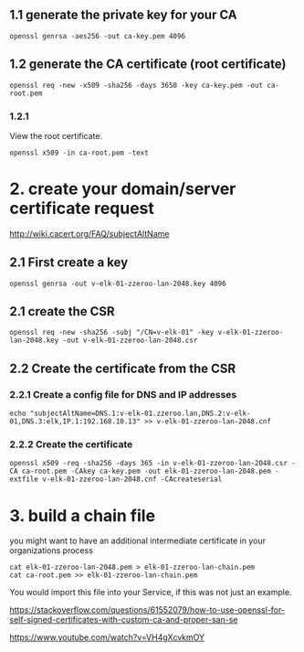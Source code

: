 ## 1.1 generate the private key for your CA

```
openssl genrsa -aes256 -out ca-key.pem 4096
```

## 1.2 generate the CA certificate (root certificate)

```
openssl req -new -x509 -sha256 -days 3650 -key ca-key.pem -out ca-root.pem
```

### 1.2.1
View the root certificate.

```
openssl x509 -in ca-root.pem -text
```

# 2. create your domain/server certificate request
http://wiki.cacert.org/FAQ/subjectAltName

## 2.1 First create a key
```
openssl genrsa -out v-elk-01-zzeroo-lan-2048.key 4096
```

## 2.1 create the CSR
```
openssl req -new -sha256 -subj "/CN=v-elk-01" -key v-elk-01-zzeroo-lan-2048.key -out v-elk-01-zzeroo-lan-2048.csr
```

## 2.2 Create the certificate from the CSR
### 2.2.1 Create a config file for DNS and IP addresses
```
echo "subjectAltName=DNS.1:v-elk-01.zzeroo.lan,DNS.2:v-elk-01,DNS.3:elk,IP.1:192.168.10.13" >> v-elk-01-zzeroo-lan-2048.cnf
```

### 2.2.2 Create the certificate
```
openssl x509 -req -sha256 -days 365 -in v-elk-01-zzeroo-lan-2048.csr -CA ca-root.pem -CAkey ca-key.pem -out elk-01-zzeroo-lan-2048.pem -extfile v-elk-01-zzeroo-lan-2048.cnf -CAcreateserial
```

# 3. build a chain file
you might want to have an additional intermediate certificate in your organizations process

```
cat elk-01-zzeroo-lan-2048.pem > elk-01-zzeroo-lan-chain.pem
cat ca-root.pem >> elk-01-zzeroo-lan-chain.pem
```

You would import this file into your Service, if this was not just an example.



https://stackoverflow.com/questions/61552079/how-to-use-openssl-for-self-signed-certificates-with-custom-ca-and-proper-san-se

https://www.youtube.com/watch?v=VH4gXcvkmOY
